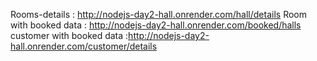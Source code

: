 Rooms-details : http://nodejs-day2-hall.onrender.com/hall/details 
Room with booked data : http://nodejs-day2-hall.onrender.com/booked/halls 
customer with booked data :http://nodejs-day2-hall.onrender.com/customer/details
